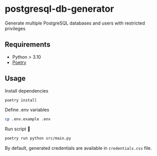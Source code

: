 # postgresql-db-generator

Generate multiple PostgreSQL databases and users with restricted privileges

## Requirements

- Python > 3.10
- [Poetry](https://python-poetry.org/)

## Usage

Install dependencies

```sh
poetry install
```

Define .env variables

```sh
cp .env.example .env
```

Run script 🚀

```sh
poetry run python src/main.py
```

By default, generated credentials are available in `credentials.csv` file.
